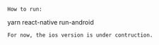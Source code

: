
```

How to run:
```
yarn
react-native run-android
```
For now, the ios version is under contruction.
